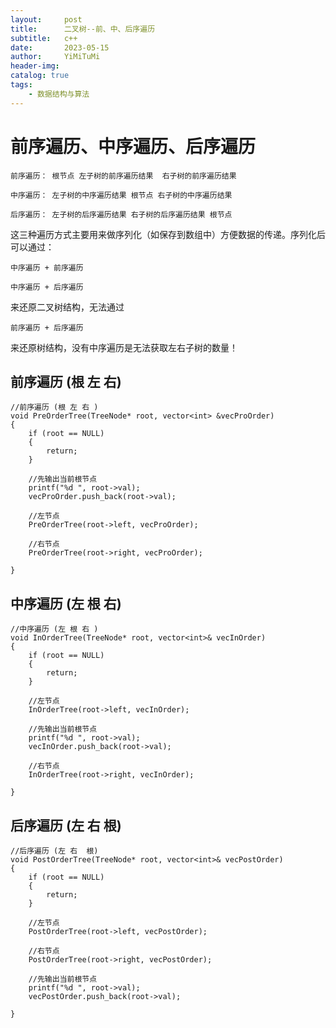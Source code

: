 ```yaml
---
layout:     post
title:      二叉树--前、中、后序遍历
subtitle:   c++
date:       2023-05-15
author:     YiMiTuMi
header-img: 
catalog: true
tags:
    - 数据结构与算法
---
```


# 前序遍历、中序遍历、后序遍历

	前序遍历： 根节点 左子树的前序遍历结果  右子树的前序遍历结果 
	
	中序遍历： 左子树的中序遍历结果 根节点 右子树的中序遍历结果
	
	后序遍历： 左子树的后序遍历结果 右子树的后序遍历结果 根节点

这三种遍历方式主要用来做序列化（如保存到数组中）方便数据的传递。序列化后可以通过：

	中序遍历 + 前序遍历
	
	中序遍历 + 后序遍历

来还原二叉树结构，无法通过 

	前序遍历 + 后序遍历

来还原树结构，没有中序遍历是无法获取左右子树的数量！


## 前序遍历 (根 左 右)

	//前序遍历 (根 左 右 )
	void PreOrderTree(TreeNode* root, vector<int> &vecProOrder)
	{
	    if (root == NULL)
	    {
	        return;
	    }
	
	    //先输出当前根节点
	    printf("%d ", root->val);
	    vecProOrder.push_back(root->val);
	
	    //左节点
	    PreOrderTree(root->left, vecProOrder);
	
	    //右节点
	    PreOrderTree(root->right, vecProOrder);
	
	}

## 中序遍历 (左 根 右)

	//中序遍历 (左 根 右 )
	void InOrderTree(TreeNode* root, vector<int>& vecInOrder)
	{
		if (root == NULL)
		{
			return;
		}
	
		//左节点
	    InOrderTree(root->left, vecInOrder);
	
	    //先输出当前根节点
		printf("%d ", root->val);
	    vecInOrder.push_back(root->val);
	
		//右节点
	    InOrderTree(root->right, vecInOrder);
	
	}

## 后序遍历 (左 右 根)

	//后序遍历 (左 右  根)
	void PostOrderTree(TreeNode* root, vector<int>& vecPostOrder)
	{
		if (root == NULL)
		{
			return;
		}
	
		//左节点
	    PostOrderTree(root->left, vecPostOrder);
	
		//右节点
	    PostOrderTree(root->right, vecPostOrder);
	
		//先输出当前根节点
		printf("%d ", root->val);
		vecPostOrder.push_back(root->val);
	
	}